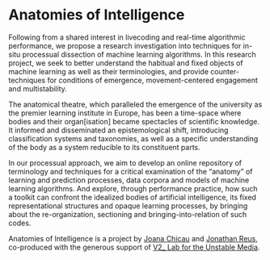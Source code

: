 # Anatomies of Intelligence

Following from a shared interest in livecoding and real-time algorithmic performance, we propose a research investigation into techniques for in-situ processual dissection of machine learning algorithms. In this research project, we seek to better understand the habitual and fixed objects of machine learning as well as their terminologies, and provide counter-techniques for conditions of emergence, movement-centered engagement and multistability.

The anatomical theatre, which paralleled the emergence of the university as the premier learning institute in Europe, has been a time-space where bodies and their organ[isation] became spectacles of scientific knowledge. It informed and disseminated an epistemological shift, introducing classification systems and taxonomies, as well as a specific understanding of the body as a system reducible to its constituent parts.

In our processual approach, we aim to develop an online repository of terminology and techniques for a critical examination of the “anatomy” of learning and prediction processes, data corpora and models of machine learning algorithms. And explore, through performance practice, how such a toolkit can confront the idealized bodies of artificial intelligence, its fixed representational structures and opaque learning processes, by bringing about the re-organization, sectioning and bringing-into-relation of such codes.

Anatomies of Intelligence is a project by [Joana Chicau](http://joanachicau.com/) and [Jonathan Reus](http://jonathanreus.com/), co-produced with the generous support of [V2_ Lab for the Unstable Media](http://v2.nl/).
